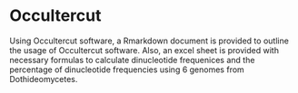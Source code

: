 # Occultercut
Using Occultercut software, a Rmarkdown document is provided to outline the usage of Occultercut software. Also, an excel sheet is provided with necessary formulas to calculate dinucleotide frequenices and the percentage of dinucleotide frequencies using 6 genomes from Dothideomycetes.
